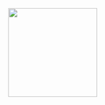 <img height="180em" src="https://github-readme-stats.vercel.app/api/top-langs/?username=satsera2019&layout=compact&langs_count=7&theme=dark"/> 
